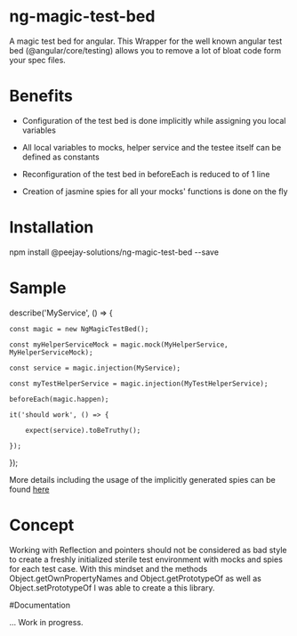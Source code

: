# ng-magic-test-bed

A magic test bed for angular. This Wrapper for the well known angular test bed (@angular/core/testing) allows you to remove a lot of bloat code form your spec files.

# Benefits

- Configuration of the test bed is done implicitly while assigning you local variables

- All local variables to mocks, helper service and the testee itself can be defined as constants

- Reconfiguration of the test bed in beforeEach is reduced to of 1 line

- Creation of jasmine spies for all your mocks' functions is done on the fly

# Installation 

npm install @peejay-solutions/ng-magic-test-bed --save

# Sample

describe('MyService', () => {

    const magic = new NgMagicTestBed();
    
    const myHelperServiceMock = magic.mock(MyHelperService, MyHelperServiceMock);
    
    const service = magic.injection(MyService);
    
    const myTestHelperService = magic.injection(MyTestHelperService);
    
    beforeEach(magic.happen);
    
    it('should work', () => {
    
        expect(service).toBeTruthy();
        
    });
    
});

More details including the usage of the implicitly generated spies can be found <a href="https://github.com/peejay-solutions/ng-magic-test-bed/blob/master/ng-magic-test-bed-presentation/projects/ng-magic-test-bed/src/test-bed/ng-magic-test.bed.class.spec.ts">here</a>

# Concept

Working with Reflection and pointers should not be considered as bad style to create a freshly initialized sterile test environment with mocks and spies for each test case. With this mindset and the methods Object.getOwnPropertyNames and Object.getPrototypeOf as well as Object.setPrototypeOf I was able to create a this library. 


#Documentation

... Work in progress.






